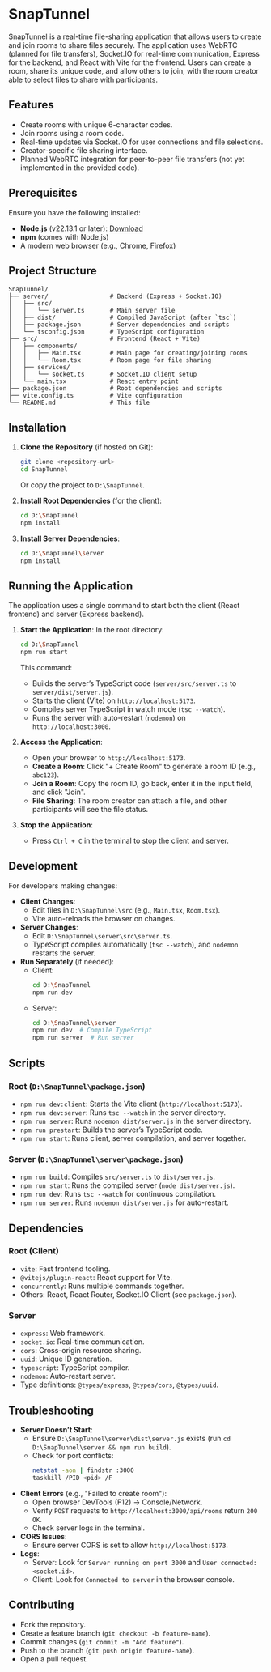 # SnapTunnel

SnapTunnel is a real-time file-sharing application that allows users to create and join rooms to share files securely. The application uses WebRTC (planned for file transfers), Socket.IO for real-time communication, Express for the backend, and React with Vite for the frontend. Users can create a room, share its unique code, and allow others to join, with the room creator able to select files to share with participants.

## Features
- Create rooms with unique 6-character codes.
- Join rooms using a room code.
- Real-time updates via Socket.IO for user connections and file selections.
- Creator-specific file sharing interface.
- Planned WebRTC integration for peer-to-peer file transfers (not yet implemented in the provided code).

## Prerequisites
Ensure you have the following installed:
- **Node.js** (v22.13.1 or later): [Download](https://nodejs.org/)
- **npm** (comes with Node.js)
- A modern web browser (e.g., Chrome, Firefox)

## Project Structure
```
SnapTunnel/
├── server/                 # Backend (Express + Socket.IO)
│   ├── src/
│   │   └── server.ts       # Main server file
│   ├── dist/               # Compiled JavaScript (after `tsc`)
│   ├── package.json        # Server dependencies and scripts
│   └── tsconfig.json       # TypeScript configuration
├── src/                    # Frontend (React + Vite)
│   ├── components/
│   │   ├── Main.tsx        # Main page for creating/joining rooms
│   │   └── Room.tsx        # Room page for file sharing
│   ├── services/
│   │   └── socket.ts       # Socket.IO client setup
│   └── main.tsx            # React entry point
├── package.json            # Root dependencies and scripts
├── vite.config.ts          # Vite configuration
└── README.md               # This file
```

## Installation

1. **Clone the Repository** (if hosted on Git):
   ```bash
   git clone <repository-url>
   cd SnapTunnel
   ```
   Or copy the project to `D:\SnapTunnel`.

2. **Install Root Dependencies** (for the client):
   ```bash
   cd D:\SnapTunnel
   npm install
   ```

3. **Install Server Dependencies**:
   ```bash
   cd D:\SnapTunnel\server
   npm install
   ```

## Running the Application

The application uses a single command to start both the client (React frontend) and server (Express backend).

1. **Start the Application**:
   In the root directory:
   ```bash
   cd D:\SnapTunnel
   npm run start
   ```

   This command:
   - Builds the server’s TypeScript code (`server/src/server.ts` to `server/dist/server.js`).
   - Starts the client (Vite) on `http://localhost:5173`.
   - Compiles server TypeScript in watch mode (`tsc --watch`).
   - Runs the server with auto-restart (`nodemon`) on `http://localhost:3000`.

2. **Access the Application**:
   - Open your browser to `http://localhost:5173`.
   - **Create a Room**: Click "+ Create Room" to generate a room ID (e.g., `abc123`).
   - **Join a Room**: Copy the room ID, go back, enter it in the input field, and click "Join".
   - **File Sharing**: The room creator can attach a file, and other participants will see the file status.

3. **Stop the Application**:
   - Press `Ctrl + C` in the terminal to stop the client and server.

## Development

For developers making changes:

- **Client Changes**:
  - Edit files in `D:\SnapTunnel\src` (e.g., `Main.tsx`, `Room.tsx`).
  - Vite auto-reloads the browser on changes.
- **Server Changes**:
  - Edit `D:\SnapTunnel\server\src\server.ts`.
  - TypeScript compiles automatically (`tsc --watch`), and `nodemon` restarts the server.
- **Run Separately** (if needed):
  - Client:
    ```bash
    cd D:\SnapTunnel
    npm run dev
    ```
  - Server:
    ```bash
    cd D:\SnapTunnel\server
    npm run dev  # Compile TypeScript
    npm run server  # Run server
    ```

## Scripts

### Root (`D:\SnapTunnel\package.json`)
- `npm run dev:client`: Starts the Vite client (`http://localhost:5173`).
- `npm run dev:server`: Runs `tsc --watch` in the server directory.
- `npm run server`: Runs `nodemon dist/server.js` in the server directory.
- `npm run prestart`: Builds the server’s TypeScript code.
- `npm run start`: Runs client, server compilation, and server together.

### Server (`D:\SnapTunnel\server\package.json`)
- `npm run build`: Compiles `src/server.ts` to `dist/server.js`.
- `npm run start`: Runs the compiled server (`node dist/server.js`).
- `npm run dev`: Runs `tsc --watch` for continuous compilation.
- `npm run server`: Runs `nodemon dist/server.js` for auto-restart.

## Dependencies

### Root (Client)
- `vite`: Fast frontend tooling.
- `@vitejs/plugin-react`: React support for Vite.
- `concurrently`: Runs multiple commands together.
- Others: React, React Router, Socket.IO Client (see `package.json`).

### Server
- `express`: Web framework.
- `socket.io`: Real-time communication.
- `cors`: Cross-origin resource sharing.
- `uuid`: Unique ID generation.
- `typescript`: TypeScript compiler.
- `nodemon`: Auto-restart server.
- Type definitions: `@types/express`, `@types/cors`, `@types/uuid`.

## Troubleshooting

- **Server Doesn’t Start**:
  - Ensure `D:\SnapTunnel\server\dist\server.js` exists (run `cd D:\SnapTunnel\server && npm run build`).
  - Check for port conflicts:
    ```bash
    netstat -aon | findstr :3000
    taskkill /PID <pid> /F
    ```
- **Client Errors** (e.g., "Failed to create room"):
  - Open browser DevTools (F12) → Console/Network.
  - Verify `POST` requests to `http://localhost:3000/api/rooms` return `200 OK`.
  - Check server logs in the terminal.
- **CORS Issues**:
  - Ensure server CORS is set to allow `http://localhost:5173`.
- **Logs**:
  - Server: Look for `Server running on port 3000` and `User connected: <socket.id>`.
  - Client: Look for `Connected to server` in the browser console.

## Contributing
- Fork the repository.
- Create a feature branch (`git checkout -b feature-name`).
- Commit changes (`git commit -m "Add feature"`).
- Push to the branch (`git push origin feature-name`).
- Open a pull request.
